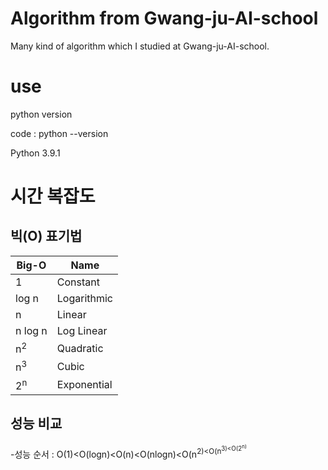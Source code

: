 # Algorithm from Gwang-ju-AI-school
Many kind of algorithm which I studied at Gwang-ju-AI-school.


# use
python version

code : python --version

Python 3.9.1

# 시간 복잡도

## 빅(O) 표기법
|**Big-O**|**Name**|
|------|---|
|1|Constant|
|log n|Logarithmic|
|n|Linear|
|n log n|Log Linear|
|n<sup>2|Quadratic|
|n<sup>3|Cubic|
|2<sup>n|Exponential|

## 성능 비교
-성능 순서 : O(1)<O(logn)<O(n)<O(nlogn)<O(n<sup>2)<O(n<sup>3)<O(2<sup>n)
